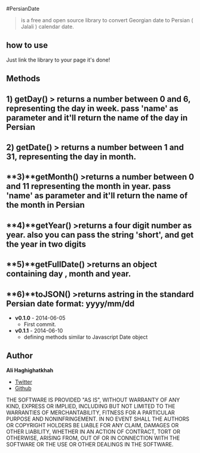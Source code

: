 #PersianDate
>is a free and open source library to convert Georgian date to Persian ( Jalali ) calendar date.

## how to use
Just link the library to your page it's done!

## Methods
**1)** getDay() 
	> returns a number between 0 and 6, representing the day in week. pass 'name' as parameter and it'll return the name of the day in Persian
-----
**2)** getDate() 
	> returns a number between 1 and 31, representing the day in month.
-----
**3)**getMonth()
	>returns a number between 0 and 11 representing the month in year. pass 'name' as parameter and it'll return the name of the month in Persian
-----
**4)**getYear()
	>returns a four digit number as year. also you can pass the string 'short', and get the year in two digits
-----
**5)**getFullDate()
	>returns an object containing day , month and year.
-----
**6)**toJSON()
	>returns astring in the standard Persian date format: yyyy/mm/dd
-----



 * **v0.1.0** - 2014-06-05
   - First commit.
 * **v0.1.1** - 2014-06-10
   - defining methods similar to Javascript Date object

## Author
**Ali Haghighatkhah**

- [Twitter](https://twitter.com/reyraa)
- [Github](https://github.com/alihaghighatkhah) 


THE SOFTWARE IS PROVIDED "AS IS", WITHOUT WARRANTY OF ANY KIND, EXPRESS OR IMPLIED, INCLUDING BUT NOT LIMITED
TO THE WARRANTIES OF MERCHANTABILITY, FITNESS FOR A PARTICULAR PURPOSE AND NONINFRINGEMENT. IN NO EVENT SHALL
THE AUTHORS OR COPYRIGHT HOLDERS BE LIABLE FOR ANY CLAIM, DAMAGES OR OTHER LIABILITY, WHETHER IN AN ACTION OF
CONTRACT, TORT OR OTHERWISE, ARISING FROM, OUT OF OR IN CONNECTION WITH THE SOFTWARE OR THE USE OR OTHER DEALINGS
IN THE SOFTWARE.
